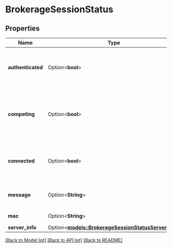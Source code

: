 # BrokerageSessionStatus

## Properties

Name | Type | Description | Notes
------------ | ------------- | ------------- | -------------
**authenticated** | Option<**bool**> | Returns whether your brokerage session is authenticated or not. | [optional]
**competing** | Option<**bool**> | Returns whether you have a competing brokerage session in another connection. | [optional]
**connected** | Option<**bool**> | Returns whether you are connected to the gateway or not. | [optional]
**message** | Option<**String**> | A message about your authenticate status if any. | [optional]
**mac** | Option<**String**> | Device MAC information. | [optional]
**server_info** | Option<[**models::BrokerageSessionStatusServerInfo**](brokerageSessionStatus_serverInfo.md)> |  | [optional]

[[Back to Model list]](../README.md#documentation-for-models) [[Back to API list]](../README.md#documentation-for-api-endpoints) [[Back to README]](../README.md)



